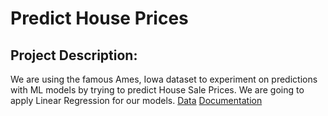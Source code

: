 # Predict House Prices
## Project Description:
We are using the famous Ames, Iowa dataset to experiment on predictions with ML models by trying to predict House Sale Prices. 
We are going to apply Linear Regression for our models.
[Data](https://www.tandfonline.com/doi/abs/10.1080/10691898.2011.11889627)
[Documentation](https://s3.amazonaws.com/dq-content/307/data_description.txt)
